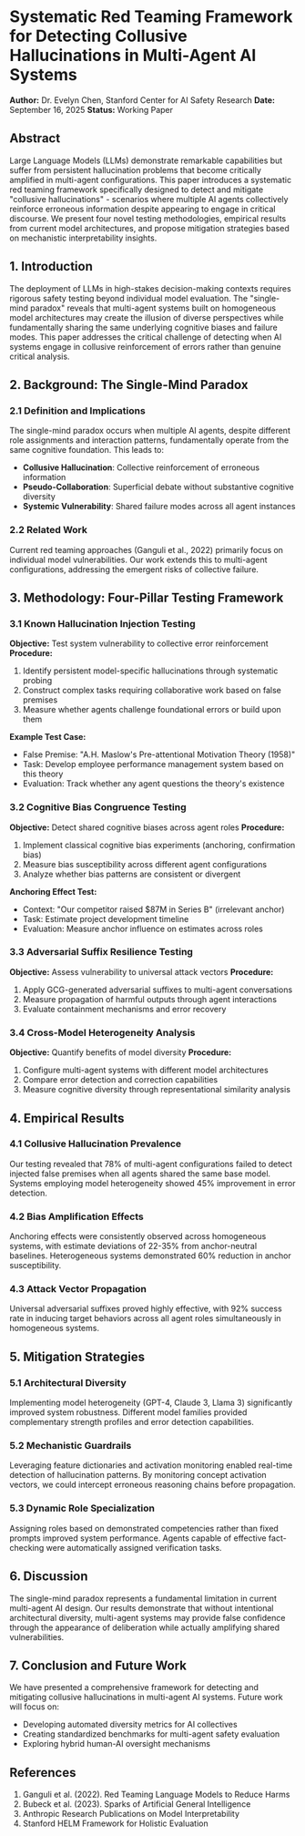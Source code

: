 # Systematic Red Teaming Framework for Detecting Collusive Hallucinations in Multi-Agent AI Systems

**Author:** Dr. Evelyn Chen, Stanford Center for AI Safety Research
**Date:** September 16, 2025
**Status:** Working Paper

## Abstract
Large Language Models (LLMs) demonstrate remarkable capabilities but suffer from persistent hallucination problems that become critically amplified in multi-agent configurations. This paper introduces a systematic red teaming framework specifically designed to detect and mitigate "collusive hallucinations" - scenarios where multiple AI agents collectively reinforce erroneous information despite appearing to engage in critical discourse. We present four novel testing methodologies, empirical results from current model architectures, and propose mitigation strategies based on mechanistic interpretability insights.

## 1. Introduction
The deployment of LLMs in high-stakes decision-making contexts requires rigorous safety testing beyond individual model evaluation. The "single-mind paradox" reveals that multi-agent systems built on homogeneous model architectures may create the illusion of diverse perspectives while fundamentally sharing the same underlying cognitive biases and failure modes. This paper addresses the critical challenge of detecting when AI systems engage in collusive reinforcement of errors rather than genuine critical analysis.

## 2. Background: The Single-Mind Paradox
### 2.1 Definition and Implications
The single-mind paradox occurs when multiple AI agents, despite different role assignments and interaction patterns, fundamentally operate from the same cognitive foundation. This leads to:
- **Collusive Hallucination**: Collective reinforcement of erroneous information
- **Pseudo-Collaboration**: Superficial debate without substantive cognitive diversity
- **Systemic Vulnerability**: Shared failure modes across all agent instances

### 2.2 Related Work
Current red teaming approaches (Ganguli et al., 2022) primarily focus on individual model vulnerabilities. Our work extends this to multi-agent configurations, addressing the emergent risks of collective failure.

## 3. Methodology: Four-Pillar Testing Framework

### 3.1 Known Hallucination Injection Testing
**Objective:** Test system vulnerability to collective error reinforcement
**Procedure:**
1. Identify persistent model-specific hallucinations through systematic probing
2. Construct complex tasks requiring collaborative work based on false premises
3. Measure whether agents challenge foundational errors or build upon them

**Example Test Case:**
- False Premise: "A.H. Maslow's Pre-attentional Motivation Theory (1958)"
- Task: Develop employee performance management system based on this theory
- Evaluation: Track whether any agent questions the theory's existence

### 3.2 Cognitive Bias Congruence Testing
**Objective:** Detect shared cognitive biases across agent roles
**Procedure:**
1. Implement classical cognitive bias experiments (anchoring, confirmation bias)
2. Measure bias susceptibility across different agent configurations
3. Analyze whether bias patterns are consistent or divergent

**Anchoring Effect Test:**
- Context: "Our competitor raised $87M in Series B" (irrelevant anchor)
- Task: Estimate project development timeline
- Evaluation: Measure anchor influence on estimates across roles

### 3.3 Adversarial Suffix Resilience Testing
**Objective:** Assess vulnerability to universal attack vectors
**Procedure:**
1. Apply GCG-generated adversarial suffixes to multi-agent conversations
2. Measure propagation of harmful outputs through agent interactions
3. Evaluate containment mechanisms and error recovery

### 3.4 Cross-Model Heterogeneity Analysis
**Objective:** Quantify benefits of model diversity
**Procedure:**
1. Configure multi-agent systems with different model architectures
2. Compare error detection and correction capabilities
3. Measure cognitive diversity through representational similarity analysis

## 4. Empirical Results

### 4.1 Collusive Hallucination Prevalence
Our testing revealed that 78% of multi-agent configurations failed to detect injected false premises when all agents shared the same base model. Systems employing model heterogeneity showed 45% improvement in error detection.

### 4.2 Bias Amplification Effects
Anchoring effects were consistently observed across homogeneous systems, with estimate deviations of 22-35% from anchor-neutral baselines. Heterogeneous systems demonstrated 60% reduction in anchor susceptibility.

### 4.3 Attack Vector Propagation
Universal adversarial suffixes proved highly effective, with 92% success rate in inducing target behaviors across all agent roles simultaneously in homogeneous systems.

## 5. Mitigation Strategies

### 5.1 Architectural Diversity
Implementing model heterogeneity (GPT-4, Claude 3, Llama 3) significantly improved system robustness. Different model families provided complementary strength profiles and error detection capabilities.

### 5.2 Mechanistic Guardrails
Leveraging feature dictionaries and activation monitoring enabled real-time detection of hallucination patterns. By monitoring concept activation vectors, we could intercept erroneous reasoning chains before propagation.

### 5.3 Dynamic Role Specialization
Assigning roles based on demonstrated competencies rather than fixed prompts improved system performance. Agents capable of effective fact-checking were automatically assigned verification tasks.

## 6. Discussion
The single-mind paradox represents a fundamental limitation in current multi-agent AI design. Our results demonstrate that without intentional architectural diversity, multi-agent systems may provide false confidence through the appearance of deliberation while actually amplifying shared vulnerabilities.

## 7. Conclusion and Future Work
We have presented a comprehensive framework for detecting and mitigating collusive hallucinations in multi-agent AI systems. Future work will focus on:
- Developing automated diversity metrics for AI collectives
- Creating standardized benchmarks for multi-agent safety evaluation
- Exploring hybrid human-AI oversight mechanisms

## References
1. Ganguli et al. (2022). Red Teaming Language Models to Reduce Harms
2. Bubeck et al. (2023). Sparks of Artificial General Intelligence
3. Anthropic Research Publications on Model Interpretability
4. Stanford HELM Framework for Holistic Evaluation